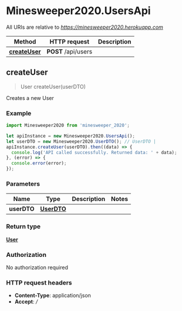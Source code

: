 # Minesweeper2020.UsersApi

All URIs are relative to *https://minesweeper2020.herokuapp.com*

Method | HTTP request | Description
------------- | ------------- | -------------
[**createUser**](UsersApi.md#createUser) | **POST** /api/users | 



## createUser

> User createUser(userDTO)



Creates a new User

### Example

```javascript
import Minesweeper2020 from 'minesweeper_2020';

let apiInstance = new Minesweeper2020.UsersApi();
let userDTO = new Minesweeper2020.UserDTO(); // UserDTO | 
apiInstance.createUser(userDTO).then((data) => {
  console.log('API called successfully. Returned data: ' + data);
}, (error) => {
  console.error(error);
});

```

### Parameters


Name | Type | Description  | Notes
------------- | ------------- | ------------- | -------------
 **userDTO** | [**UserDTO**](UserDTO.md)|  | 

### Return type

[**User**](User.md)

### Authorization

No authorization required

### HTTP request headers

- **Content-Type**: application/json
- **Accept**: */*

